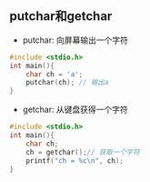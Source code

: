 ## putchar和getchar

- putchar: 向屏幕输出一个字符

```c
#include <stdio.h>
int main(){
    char ch = 'a';
    putchar(ch); // 输出a
}

```

- getchar: 从键盘获得一个字符

```c
#include <stdio.h>
int main(){
    char ch;
    ch = getchar();// 获取一个字符
    printf("ch = %c\n", ch);
}
```

